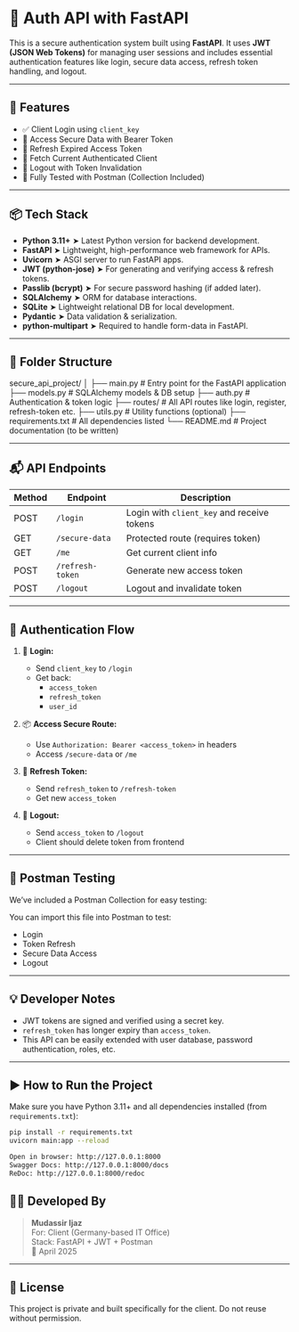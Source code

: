 # 🔐 Auth API with FastAPI

This is a secure authentication system built using **FastAPI**. It uses **JWT (JSON Web Tokens)** for managing user sessions and includes essential authentication features like login, secure data access, refresh token handling, and logout.

---

## 🚀 Features

- ✅ Client Login using `client_key`
- 🔐 Access Secure Data with Bearer Token
- 🔁 Refresh Expired Access Token
- 👤 Fetch Current Authenticated Client
- 🚪 Logout with Token Invalidation
- 🧪 Fully Tested with Postman (Collection Included)

---

## 📦 Tech Stack

- **Python 3.11+**           ➤ Latest Python version for backend development.
- **FastAPI**                ➤ Lightweight, high-performance web framework for APIs.
- **Uvicorn**                ➤ ASGI server to run FastAPI apps.
- **JWT (python-jose)**      ➤ For generating and verifying access & refresh tokens.
- **Passlib (bcrypt)**       ➤ For secure password hashing (if added later).
- **SQLAlchemy**             ➤ ORM for database interactions.
- **SQLite**                 ➤ Lightweight relational DB for local development.
- **Pydantic**               ➤ Data validation & serialization.
- **python-multipart**       ➤ Required to handle form-data in FastAPI.

---

## 📁 Folder Structure
secure_api_project/
│
├── main.py               # Entry point for the FastAPI application
├── models.py             # SQLAlchemy models & DB setup
├── auth.py               # Authentication & token logic
├── routes/               # All API routes like login, register, refresh-token etc.
├── utils.py              # Utility functions (optional)
├── requirements.txt      # All dependencies listed
└── README.md             # Project documentation (to be written)

---

## 📬 API Endpoints

| Method | Endpoint             | Description                      |
|--------|----------------------|----------------------------------|
| POST   | `/login`             | Login with `client_key` and receive tokens |
| GET    | `/secure-data`       | Protected route (requires token) |
| GET    | `/me`                | Get current client info          |
| POST   | `/refresh-token`     | Generate new access token        |
| POST   | `/logout`            | Logout and invalidate token      |

---

## 🔐 Authentication Flow

1. 🔑 **Login:**
   - Send `client_key` to `/login`
   - Get back:
     - `access_token`
     - `refresh_token`
     - `user_id`

2. 📦 **Access Secure Route:**
   - Use `Authorization: Bearer <access_token>` in headers
   - Access `/secure-data` or `/me`

3. 🔄 **Refresh Token:**
   - Send `refresh_token` to `/refresh-token`
   - Get new `access_token`

4. 🚪 **Logout:**
   - Send `access_token` to `/logout`
   - Client should delete token from frontend

---

## 🧪 Postman Testing

We’ve included a Postman Collection for easy testing:


You can import this file into Postman to test:
- Login
- Token Refresh
- Secure Data Access
- Logout

---

## 💡 Developer Notes

- JWT tokens are signed and verified using a secret key.
- `refresh_token` has longer expiry than `access_token`.
- This API can be easily extended with user database, password authentication, roles, etc.

---

## ▶️ How to Run the Project

Make sure you have Python 3.11+ and all dependencies installed (from `requirements.txt`):

```bash
pip install -r requirements.txt
uvicorn main:app --reload

Open in browser: http://127.0.0.1:8000
Swagger Docs: http://127.0.0.1:8000/docs
ReDoc: http://127.0.0.1:8000/redoc

```
## 👨‍💻 Developed By

> **Mudassir Ijaz**  
> For: Client (Germany-based IT Office)  
> Stack: FastAPI + JWT + Postman  
> 📅 April 2025

---

## 📄 License

This project is private and built specifically for the client. Do not reuse without permission.
